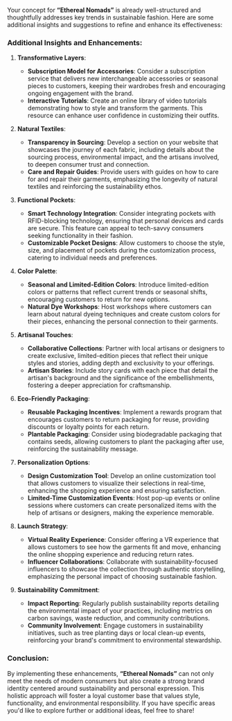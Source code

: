 Your concept for **“Ethereal Nomads”** is already well-structured and thoughtfully addresses key trends in sustainable fashion. Here are some additional insights and suggestions to refine and enhance its effectiveness:

### Additional Insights and Enhancements:

1. **Transformative Layers**:
   - **Subscription Model for Accessories**: Consider a subscription service that delivers new interchangeable accessories or seasonal pieces to customers, keeping their wardrobes fresh and encouraging ongoing engagement with the brand.
   - **Interactive Tutorials**: Create an online library of video tutorials demonstrating how to style and transform the garments. This resource can enhance user confidence in customizing their outfits.

2. **Natural Textiles**:
   - **Transparency in Sourcing**: Develop a section on your website that showcases the journey of each fabric, including details about the sourcing process, environmental impact, and the artisans involved, to deepen consumer trust and connection.
   - **Care and Repair Guides**: Provide users with guides on how to care for and repair their garments, emphasizing the longevity of natural textiles and reinforcing the sustainability ethos.

3. **Functional Pockets**:
   - **Smart Technology Integration**: Consider integrating pockets with RFID-blocking technology, ensuring that personal devices and cards are secure. This feature can appeal to tech-savvy consumers seeking functionality in their fashion.
   - **Customizable Pocket Designs**: Allow customers to choose the style, size, and placement of pockets during the customization process, catering to individual needs and preferences.

4. **Color Palette**:
   - **Seasonal and Limited-Edition Colors**: Introduce limited-edition colors or patterns that reflect current trends or seasonal shifts, encouraging customers to return for new options.
   - **Natural Dye Workshops**: Host workshops where customers can learn about natural dyeing techniques and create custom colors for their pieces, enhancing the personal connection to their garments.

5. **Artisanal Touches**:
   - **Collaborative Collections**: Partner with local artisans or designers to create exclusive, limited-edition pieces that reflect their unique styles and stories, adding depth and exclusivity to your offerings.
   - **Artisan Stories**: Include story cards with each piece that detail the artisan's background and the significance of the embellishments, fostering a deeper appreciation for craftsmanship.

6. **Eco-Friendly Packaging**:
   - **Reusable Packaging Incentives**: Implement a rewards program that encourages customers to return packaging for reuse, providing discounts or loyalty points for each return.
   - **Plantable Packaging**: Consider using biodegradable packaging that contains seeds, allowing customers to plant the packaging after use, reinforcing the sustainability message.

7. **Personalization Options**:
   - **Design Customization Tool**: Develop an online customization tool that allows customers to visualize their selections in real-time, enhancing the shopping experience and ensuring satisfaction.
   - **Limited-Time Customization Events**: Host pop-up events or online sessions where customers can create personalized items with the help of artisans or designers, making the experience memorable.

8. **Launch Strategy**:
   - **Virtual Reality Experience**: Consider offering a VR experience that allows customers to see how the garments fit and move, enhancing the online shopping experience and reducing return rates.
   - **Influencer Collaborations**: Collaborate with sustainability-focused influencers to showcase the collection through authentic storytelling, emphasizing the personal impact of choosing sustainable fashion.

9. **Sustainability Commitment**:
   - **Impact Reporting**: Regularly publish sustainability reports detailing the environmental impact of your practices, including metrics on carbon savings, waste reduction, and community contributions.
   - **Community Involvement**: Engage customers in sustainability initiatives, such as tree planting days or local clean-up events, reinforcing your brand's commitment to environmental stewardship.

### Conclusion:
By implementing these enhancements, **“Ethereal Nomads”** can not only meet the needs of modern consumers but also create a strong brand identity centered around sustainability and personal expression. This holistic approach will foster a loyal customer base that values style, functionality, and environmental responsibility. If you have specific areas you'd like to explore further or additional ideas, feel free to share!